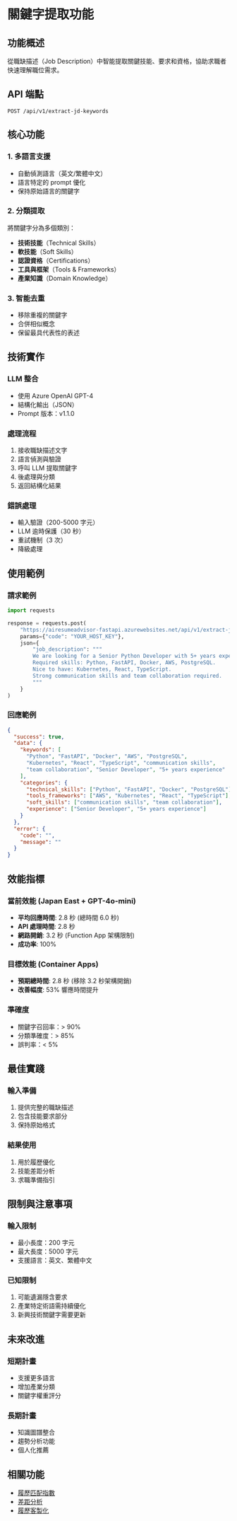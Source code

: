 # 關鍵字提取功能

## 功能概述

從職缺描述（Job Description）中智能提取關鍵技能、要求和資格，協助求職者快速理解職位需求。

## API 端點

`POST /api/v1/extract-jd-keywords`

## 核心功能

### 1. 多語言支援
- 自動偵測語言（英文/繁體中文）
- 語言特定的 prompt 優化
- 保持原始語言的關鍵字

### 2. 分類提取
將關鍵字分為多個類別：
- **技術技能**（Technical Skills）
- **軟技能**（Soft Skills）  
- **認證資格**（Certifications）
- **工具與框架**（Tools & Frameworks）
- **產業知識**（Domain Knowledge）

### 3. 智能去重
- 移除重複的關鍵字
- 合併相似概念
- 保留最具代表性的表述

## 技術實作

### LLM 整合
- 使用 Azure OpenAI GPT-4
- 結構化輸出（JSON）
- Prompt 版本：v1.1.0

### 處理流程
1. 接收職缺描述文字
2. 語言偵測與驗證
3. 呼叫 LLM 提取關鍵字
4. 後處理與分類
5. 返回結構化結果

### 錯誤處理
- 輸入驗證（200-5000 字元）
- LLM 逾時保護（30 秒）
- 重試機制（3 次）
- 降級處理

## 使用範例

### 請求範例
```python
import requests

response = requests.post(
    "https://airesumeadvisor-fastapi.azurewebsites.net/api/v1/extract-jd-keywords",
    params={"code": "YOUR_HOST_KEY"},
    json={
        "job_description": """
        We are looking for a Senior Python Developer with 5+ years experience.
        Required skills: Python, FastAPI, Docker, AWS, PostgreSQL.
        Nice to have: Kubernetes, React, TypeScript.
        Strong communication skills and team collaboration required.
        """
    }
)
```

### 回應範例
```json
{
  "success": true,
  "data": {
    "keywords": [
      "Python", "FastAPI", "Docker", "AWS", "PostgreSQL",
      "Kubernetes", "React", "TypeScript", "communication skills",
      "team collaboration", "Senior Developer", "5+ years experience"
    ],
    "categories": {
      "technical_skills": ["Python", "FastAPI", "Docker", "PostgreSQL"],
      "tools_frameworks": ["AWS", "Kubernetes", "React", "TypeScript"],
      "soft_skills": ["communication skills", "team collaboration"],
      "experience": ["Senior Developer", "5+ years experience"]
    }
  },
  "error": {
    "code": "",
    "message": ""
  }
}
```

## 效能指標

### 當前效能 (Japan East + GPT-4o-mini)
- **平均回應時間**: 2.8 秒 (總時間 6.0 秒)
- **API 處理時間**: 2.8 秒
- **網路開銷**: 3.2 秒 (Function App 架構限制)
- **成功率**: 100%

### 目標效能 (Container Apps)
- **預期總時間**: 2.8 秒 (移除 3.2 秒架構開銷)
- **改善幅度**: 53% 響應時間提升

### 準確度
- 關鍵字召回率：> 90%
- 分類準確度：> 85%
- 誤判率：< 5%

## 最佳實踐

### 輸入準備
1. 提供完整的職缺描述
2. 包含技能要求部分
3. 保持原始格式

### 結果使用
1. 用於履歷優化
2. 技能差距分析
3. 求職準備指引

## 限制與注意事項

### 輸入限制
- 最小長度：200 字元
- 最大長度：5000 字元
- 支援語言：英文、繁體中文

### 已知限制
1. 可能遺漏隱含要求
2. 產業特定術語需持續優化
3. 新興技術關鍵字需要更新

## 未來改進

### 短期計畫
- 支援更多語言
- 增加產業分類
- 關鍵字權重評分

### 長期計畫
- 知識圖譜整合
- 趨勢分析功能
- 個人化推薦

## 相關功能

- [履歷匹配指數](index_calculation.md)
- [差距分析](gap_analysis.md)
- [履歷客製化](resume_tailoring.md)